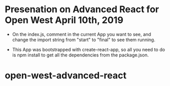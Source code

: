 # Presenation on Advanced React for Open West April 10th, 2019

* On the index.js, comment in the current App you want to see, and change the import string from "start" to "final" to see them running.  

* This App was bootstrapped with create-react-app, so all you need to do is npm install to get all the dependencies from the package.json.

# open-west-advanced-react

